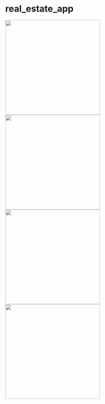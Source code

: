 # real_estate_app


<p float="left">
  <img src="" width="300" />
  
  <img src="https://github.com/favumon/real_estate_flutter/assets/2209460/560d7022-ad0d-4dde-bed7-1df973a303e7" width="300" /> 
  
  <img src="https://github.com/favumon/real_estate_flutter/assets/2209460/ae834b9b-e6fb-4415-80ec-50b40c1095f5" width="300" /> 
  
  <img src="https://github.com/favumon/real_estate_flutter/assets/2209460/c3e9019e-e91f-4e2f-bac1-02c058d18086" width="300" />   
  
  
 

</p>
